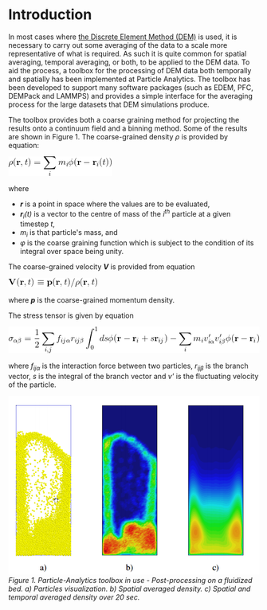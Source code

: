 # Introduction

In most cases where [the Discrete Element Method (DEM)](https://en.wikipedia.org/wiki/Discrete_element_method) is used, it is necessary to carry out some averaging of the data to a scale more representative of what is required.
As such it is quite common for spatial averaging, temporal averaging, or both, to be applied to the DEM data.
To aid the process, a toolbox for the processing of DEM data both temporally and spatially has been implemented at Particle Analytics.
The toolbox has been developed to support many software packages (such as EDEM, PFC, DEMPack and LAMMPS) and provides a simple interface for the averaging
process for the large datasets that DEM simulations produce.

The toolbox provides both a coarse graining method for projecting the results onto a continuum field and a binning method.
Some of the results are shown in Figure 1.
The coarse-grained density _ρ_ is provided by equation:

![Screenshot](img/Eqn01.png)

where 

- **_r_** is a point in space where the values are to be evaluated, 
- _**r**<sub>i</sub>(t)_ is a vector to the centre of mass of the _i<sup>th</sup>_ particle at a given timestep _t_, 
- _m<sub>i</sub>_ is that particle's mass, and
- _φ_ is the coarse graining function which is subject to the condition of its integral over space being unity.

The coarse-grained velocity _**V**_ is provided from equation 

![Screenshot](img/Eqn02.png)

where _**p**_ is the coarse-grained momentum density.

The stress tensor is given by equation

![Screenshot](img/Eqn03.png)

where *f<sub>ijα</sub>* is the interaction force between two particles, *r<sub>ijβ</sub>* is the branch vector, *s* is the integral of the
branch vector and *v'* is the fluctuating velocity of the particle.

![Screenshot](img/P4_Example_Fluidbed.png)
*Figure 1. Particle-Analytics toolbox in use - Post-processing on a fluidized bed. a) Particles visualization.
b) Spatial averaged density. c) Spatial and temporal averaged density over 20 sec.*
